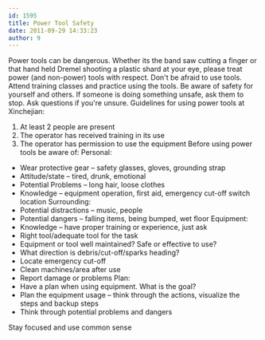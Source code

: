 ```yaml
---
id: 1595
title: Power Tool Safety
date: 2011-09-29 14:33:23
author: 9
---
```


Power tools can be dangerous. Whether its the band saw cutting a finger or that hand held Dremel shooting a plastic shard at your eye, please treat power (and non-power) tools with respect. Don't be afraid to use tools. Attend training classes and practice using the tools. Be aware of safety for yourself and others. If someone is doing something unsafe, ask them to stop. Ask questions if you're unsure. Guidelines for using power tools at Xinchejian:
1.  At least 2 people are present
2.  The operator has received training in its use
3.  The operator has permission to use the equipment
Before using power tools be aware of:
Personal:
- Wear protective gear – safety glasses, gloves, grounding strap
- Attitude/state – tired, drunk, emotional
- Potential Problems – long hair, loose clothes
- Knowledge – equipment operation, first aid, emergency cut-off switch location
Surrounding:
- Potential distractions – music, people
- Potential dangers – falling items, being bumped, wet floor
Equipment:
- Knowledge – have proper training or experience, just ask
- Right tool/adequate tool for the task
- Equipment or tool well maintained? Safe or effective to use?
- What direction is debris/cut-off/sparks heading?
- Locate emergency cut-off
- Clean machines/area after use
- Report damage or problems
Plan:
- Have a plan when using equipment. What is the goal?
- Plan the equipment usage – think through the actions, visualize the steps and backup steps
- Think through potential problems and dangers

Stay focused and use common sense